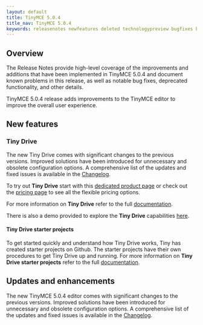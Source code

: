 ```yaml
---
layout: default
title: TinyMCE 5.0.4
title_nav: TinyMCE 5.0.4
keywords: releasenotes newfeatures deleted technologypreview bugfixes knownissues
---
```


## Overview

The Release Notes provide high-level coverage of the improvements and additions that have been implemented in TinyMCE 5.0.4 and document known problems in this release, as well as notable bug fixes, deprecated functionality, and other details.

TinyMCE 5.0.4 release adds improvements to the TinyMCE editor to improve the overall user experience.

## New features

### Tiny Drive

The new Tiny Drive comes with significant changes to the previous versions. Improved solutions have been introduced for unnecessary and obsolete configuration options. A comprehensive list of the updates and fixed issues is available in the [Changelog]({{site.baseurl}}/tinydrive/changelog/).

To try out **Tiny Drive** start with this [dedicated product page](https://www.tiny.cloud/drive/) or check out the [pricing page](https://www.tiny.cloud/pricing) to see all the flexible pricing options.

For more information on **Tiny Drive** refer to the full [documentation]({{site.baseurl}}/tinydrive/).

There is also a demo provided to explore the **Tiny Drive** capabilities [here]({{site.baseurl}}/tinydrive/introduction/demo/).

#### Tiny Drive starter projects

To get started quickly and understand how Tiny Drive works, Tiny has created starter projects on Github. The starter projects have their own procedures to get Tiny Drive up and running.
For more information on **Tiny Drive starter projects** refer to the full [documentation]({{site.baseurl}}/docs/tinydrive/getting-started/user-guide/#starterprojects).

## Updates and enhancements

The new TinyMCE 5.0.4 editor comes with significant changes to the previous versions. Improved solutions have been introduced for unnecessary and obsolete configuration options. A comprehensive list of the updates and fixed issues is available in the [Changelog]({{site.baseurl}}/changelog/#version504april232019).
